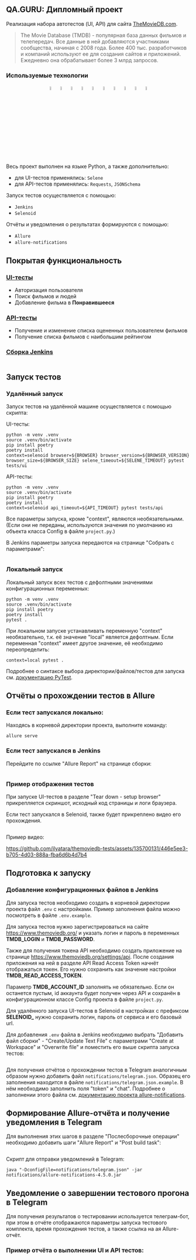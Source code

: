 ## QA.GURU: Дипломный проект

Реализация набора автотестов (UI, API) для сайта <a href="https://themoviedb.com">TheMovieDB.com</a>.

> The Movie Database (TMDB) - популярная база данных фильмов и телепередач. Все данные в ней добавляются участниками сообщества, начиная с 2008 года. Более 400 тыс. разработчиков и компаний используют ее для создания сайтов и приложений. Ежедневно она обрабатывает более 3 млрд запросов.

### Используемые технологии
<p align="center">
  <code><img width="5%" title="Pycharm" src="readme_images/logos/pycharm.png"></code>
  <code><img width="5%" title="Python" src="readme_images/logos/python.png"></code>
  <code><img width="5%" title="Pytest" src="readme_images/logos/pytest.png"></code>
  <code><img width="5%" title="Selene" src="readme_images/logos/selene.png"></code>
  <code><img width="5%" title="Selenium" src="readme_images/logos/selenium.png"></code>
  <code><img width="5%" title="GitHub" src="readme_images/logos/github.png"></code>
  <code><img width="5%" title="Jenkins" src="readme_images/logos/jenkins.png"></code>
  <code><img width="5%" title="Selenoid" src="readme_images/logos/selenoid.png"></code>
  <code><img width="5%" title="Allure Report" src="readme_images/logos/allure_report.png"></code>
  <code><img width="5%" title="Telegram" src="readme_images/logos/tg.png"></code>
</p>

Весь проект выполнен на языке Python, а также дополнительно:

- для UI-тестов применялись: <code>Selene</code>
- для API-тестов применялись: <code>Requests</code>, <code>JSONSchema</code>

Запуск тестов осуществляется с помощью:

- <code>Jenkins</code>
- <code>Selenoid</code>

Отчёты и уведомления о результатах формируются с помощью:

- <code>Allure</code>
- <code>allure-notifications</code>



## Покрытая функциональность

### <a href="https://github.com/ilyatara/themoviedb-tests/tree/master/tests/ui">UI-тесты</a>
- Авторизация пользователя
- Поиск фильмов и людей
- Добавление фильма в **Понравившееся**

### <a href="https://github.com/ilyatara/themoviedb-tests/tree/master/tests/api">API-тесты</a>

- Получение и изменение списка оцененных пользователем фильмов
- Получение списка фильмов с наибольшим рейтингом

### <a href="https://jenkins.autotests.cloud/job/ilyatara-diploma_ui_api/">Сборка Jenkins</a>

<img src="readme_images/screenshots/jenkins_main_page.jpg.jpg" alt=""/>



## Запуск тестов

### Удалённый запуск

Запуск тестов на удалённой машине осуществляется с помощью скрипта:

UI-тесты:
```
python -m venv .venv
source .venv/bin/activate
pip install poetry
poetry install
context=selenoid browser=${BROWSER} browser_version=${BROWSER_VERSION} browser_size=${BROWSER_SIZE} selene_timeout=${SELENE_TIMEOUT} pytest tests/ui
```

API-тесты:
```
python -m venv .venv
source .venv/bin/activate
pip install poetry
poetry install
context=selenoid api_timeout=${API_TIMEOUT} pytest tests/api
```

Все параметры запуска, кроме "context", являются необязательными. (Если они не переданы, используются значения по умолчанию из объекта класса Config в файле <code>project.py</code>.)

В Jenkins параметры запуска передаются на странице "Собрать с параметрами":

<img src="readme_images/screenshots/jenkins_parametrized_build.jpg" alt=""/>

### Локальный запуск

Локальный запуск всех тестов с дефолтными значениями конфигурационных переменных:
```
python -m venv .venv
source .venv/bin/activate
pip install poetry
poetry install
pytest .
```

При локальном запуске устанавливать переменную "context" необязательно, т.к. её значение "local" является дефолтным. Если переменная "context" имеет другое значение, её необходимо переопределить:
```
context=local pytest .
```

Подробнее о синтаксе выбора директории/файлов/тестов для запуска см. <a href="https://docs.pytest.org/en/7.1.x/how-to/usage.html">документацию PyTest</a>.



## Отчёты о прохождении тестов в Allure

### Если тест запускался локально:

Находясь в корневой директории проекта, выполните команду:
```
allure serve
```

### Если тест запускался в Jenkins

Перейдите по ссылке "Allure Report" на странице сборки:

<img src="readme_images/screenshots/jenkins_build_page.jpg" alt=""/>


### Пример отображения тестов

При запуске UI-тестов в разделе "Tear down - setup browser" прикрепляется скриншот, исходный код страницы и логи браузера.

Если тест запускался в Selenoid, также будет прикреплено видео его прохождения.

<img src="readme_images/screenshots/allure_attachments.jpg" alt=""/>

Пример видео:

https://github.com/ilyatara/themoviedb-tests/assets/135700131/446e5ee3-b705-4d03-888a-fba6d6b4d7b4



## Подготовка к запуску

### Добавление конфигурационных файлов в Jenkins

Для запуска тестов необходимо создать в корневой директории проекта файл <code>.env</code> с настройками. Пример заполнения файла можно посмотреть в файле <code>.env.example</code>.

Для запуска тестов нужно зарегистрироваться на сайте https://www.themoviedb.org/ и указать логин и пароль в переменных **TMDB_LOGIN** и **TMDB_PASSWORD**.

Также для получения токена API необходимо создать приложение на странице https://www.themoviedb.org/settings/api. После создания приложения на ней в разделе API Read Access Token начнёт отображаться токен. Его нужно сохранить как значение настройки **TMDB_READ_ACCESS_TOKEN**.

Параметр **TMDB_ACCOUNT_ID** заполнять не обязательно. Если он останется пустым, id аккаунта будет получен через API и сохранён в конфигурационном классе Config проекта в файле <code>project.py</code>.

Для удалённого запуска UI-тестов в Selenoid в настройках с префиксом **SELENOID_** нужно сохранить логин, пароль от сервиса и его базовый url.

Для добавления <code>.env</code> файла в Jenkins необходимо выбрать "Добавить файл сборки" - "Create/Update Text File" с параметрами "Create at Workspace" и "Overwrite file" и поместить его выше скрипта запуска тестов:

<img src="readme_images/screenshots/jenkins_config_env_file.jpg" alt=""/>

Для получения отчётов о прохождении тестов в Telegram аналогичным образом нужно добавить файл <code>notifications/telegram.json</code>. Образец его заполнения находится в файле <code>notifications/telegram.json.example</code>. В нём необходимо заполнить поля "token" и "chat". Подробнее о заполнении этого файла см. <a href="https://github.com/qa-guru/allure-notifications">документацию проекта allure-notifications</a>.



## Формирование Allure-отчёта и получение уведомления в Telegram

Для выполнения этих шагов в разделе "Послесборочные операции" необходимо добавить шаги "Allure Report" и "Post build task":

<img src="readme_images/screenshots/jenkins_config_post_build_actions.jpg" alt=""/>

Скрипт для отправки уведомлений в Telegram:

```
java "-DconfigFile=notifications/telegram.json" -jar notifications/allure-notifications-4.5.0.jar
```



## Уведомление о завершении тестового прогона в Telegram

Для получения результатов о тестировании используется телеграм-бот, при этом в отчёте отображаются параметры запуска тестового комплекта, время прохождения тестов, а также ссылка на aя Allure-отчёт.

### Пример отчёта о выполнении UI и API тестов:

<img src="readme_images/screenshots/telegram_notification.jpg" alt=""/>

